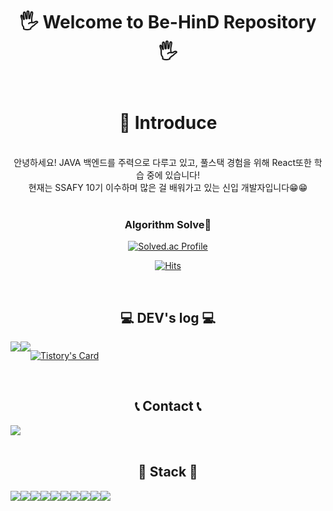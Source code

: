 <div align="center">
  <h1> 🖐️ Welcome to Be-HinD Repository 🖐️ <br> <br> <br> 📃 Introduce </h1>
<br> 안녕하세요! JAVA 백엔드를 주력으로 다루고 있고, 풀스택 경험을 위해 React또한 학습 중에 있습니다!
<br> 현재는 SSAFY 10기 이수하며 많은 걸 배워가고 있는 신입 개발자입니다😁😁
<br>
<br>
  
### Algorithm Solve💫
  
[![Solved.ac Profile](http://mazassumnida.wtf/api/v2/generate_badge?boj=beemo99)](https://solved.ac/beemo99/)
  
[![Hits](https://hits.seeyoufarm.com/api/count/incr/badge.svg?url=https%3A%2F%2Fgithub.com%2FBe-HinD&count_bg=%23888888&title_bg=%23555555&icon=github.svg&icon_color=%23E7E7E7&title=GitHub&edge_flat=false)](https://hits.seeyoufarm.com)

 
<br>

## 💻 DEV's log 💻
<div style="display:flex; flex-direction:row;">
    <a href="https://infinitecode.tistory.com">
        <img src="https://img.shields.io/badge/Tistory-000000?style=for-the-badge&logo=Tistory&logoColor=white">
    </a>
    <a href="https://www.notion.so/homputer/Notion-3a51e19fa20a4c08a3c1d281a7a2c741">
        <img src="https://img.shields.io/badge/Notion-9999FF?style=for-the-badge&logo=Notion&logoColor=white"> 
    </a>
  
[![Tistory's Card](https://github-readme-tistory-card.vercel.app/api?name=infinitecode&theme=default)](https://infinitecode.tistory.com)
</div><br>

 
## 📞 Contact 📞
<div style="display:flex; flex-direction:row;">
    <a href="mailto:kr100475@gmail.com">
        <img src="https://img.shields.io/badge/Gmail-EA4335?style=for-the-badge&logo=Gmail&logoColor=white"> 
    </a>
</div><br>
    
## 🔨 Stack 🔨
<div style="display:flex; flex-direction:row;">
    <img src="https://img.shields.io/badge/Java-007396?style=for-the-badge&logo=Java&logoColor=white"> 
    <img src="https://img.shields.io/badge/Spring Boot-6DB33F?style=for-the-badge&logo=spring boot&logoColor=white"> 
    <img src="https://img.shields.io/badge/Gradle-02303A?style=for-the-badge&logo=gradle&logoColor=white">
    <img src="https://img.shields.io/badge/mysql-4479A1?style=for-the-badge&logo=mysql&logoColor=white"> 
    <br>
    <img src="https://img.shields.io/badge/Amazon AWS-232F3E?style=for-the-badge&logo=amazon aws&logoColor=white"> 
    <br>
    <img src="https://img.shields.io/badge/html5-E34F26?style=flat-square&logo=html5&logoColor=white"> 
    <img src="https://img.shields.io/badge/css-1572B6?style=flat-square&logo=css3&logoColor=white"> 
    <img src="https://img.shields.io/badge/javascript-F7DF1E?style=flat-square&logo=javascript&logoColor=black">
    <br>
    <img src="https://img.shields.io/badge/Gerrit-EEEEEE?style=for-the-badge&logo=gerrit&logoColor=black">
    <img src="https://img.shields.io/badge/jira-0052CC?style=for-the-badge&logo=jira&logoColor=white">
</div><br>
</div>
